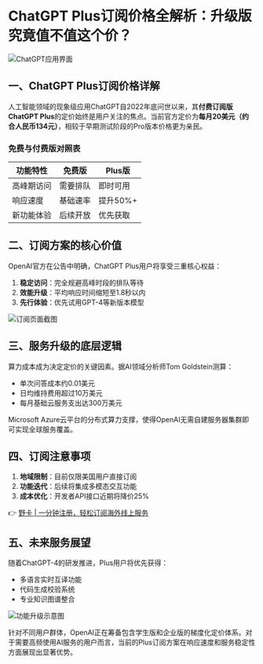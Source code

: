 # ChatGPT Plus订阅价格全解析：升级版究竟值不值这个价？

![ChatGPT应用界面](https://bbtdd.com/wp-content/uploads/img/046010886308.webp)

## 一、ChatGPT Plus订阅价格详解
人工智能领域的现象级应用ChatGPT自2022年底问世以来，其**付费订阅版ChatGPT Plus**的定价始终是用户关注的焦点。当前官方定价为**每月20美元（约合人民币134元）**，相较于早期测试阶段的Pro版本价格更为亲民。

### 免费与付费版对照表
| 功能特性        | 免费版       | Plus版          |
|----------------|-------------|----------------|
| 高峰期访问     | 需要排队     | 即时可用        |
| 响应速度        | 基础速率     | 提升50%+       |
| 新功能体验      | 后续开放     | 优先获取        |

## 二、订阅方案的核心价值
OpenAI官方在公告中明确，ChatGPT Plus用户将享受三重核心权益：
1. **稳定访问**：完全规避高峰时段的排队等待
2. **效能升级**：平均响应时间缩短至1.8秒以内
3. **先行体验**：优先试用GPT-4等新版本模型

![订阅页面截图](https://bbtdd.com/wp-content/uploads/img/70493151934.webp)

## 三、服务升级的底层逻辑
算力成本成为决定定价的关键因素。据AI领域分析师Tom Goldstein测算：
- 单次问答成本约0.01美元
- 日均维持费用超过10万美元
- 每月基础云服务支出达300万美元

Microsoft Azure云平台的分布式算力支撑，使得OpenAI无需自建服务器集群即可实现全球服务覆盖。

## 四、订阅注意事项
1. **地域限制**：目前仅限美国用户直接订阅
2. **功能迭代**：后续将集成多模态交互功能
3. **成本优化**：开发者API接口近期将降价25%

👉 [野卡 | 一分钟注册，轻松订阅海外线上服务](https://bbtdd.com/yeka)

## 五、未来服务展望
随着ChatGPT-4的研发推进，Plus用户将优先获得：
- 多语言实时互译功能
- 代码生成校验系统
- 专业知识图谱整合

![功能升级示意图](https://bbtdd.com/wp-content/uploads/img/678363800936.webp)

针对不同用户群体，OpenAI正在筹备包含学生版和企业版的梯度化定价体系。对于需要高频使用AI服务的用户而言，当前的Plus订阅方案在响应速度和服务稳定性方面展现出显著优势。